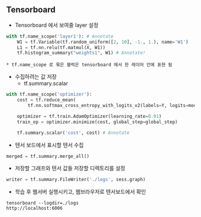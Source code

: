## Tensorboard
* Tensorboard 에서 보여줄 layer 설정
```python
with tf.name_scope('layer1'): # Annotate
    W1 = tf.Variable(tf.random_uniform([2, 10], -1., 1.), name='W1')
    L1 = tf.nn.relu(tf.matmul(X, W1))
    tf.histogram_summary("weights1", W1) # Annotate!
```
	* tf.name_scope 로 묶은 블럭은 tensorboard 에서 한 레이어 안에 표현 됨

* 수집하려는 값 저장
	* tf.summary.scalar
```python
with tf.name_scope('optimizer'):
    cost = tf.reduce_mean(
        tf.nn.softmax_cross_entropy_with_logits_v2(labels=Y, logits=model))

    optimizer = tf.train.AdamOptimizer(learning_rate=0.01)
    train_op = optimizer.minimize(cost, global_step=global_step)

    tf.summary.scalar('cost', cost) # Annotate
```
* 텐서 보드에서 표시할 텐서 수집
```python
merged = tf.summary.merge_all()
```
* 저장할 그래프와 텐서 값들 저장할 디렉토리를 설정
```python
writer = tf.summary.FileWriter('./logs', sess.graph)
```
* 학습 후 웹서버 실행시키고, 웹브라우저로 텐서보드에서 확인
```
tensorboard --logdir=./logs
http://localhost:6006
```

